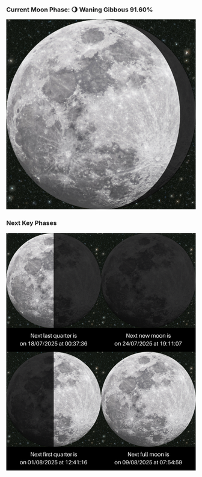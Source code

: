 ### Current Moon Phase: 🌖 Waning Gibbous 91.60%
![Moon Phase](moonphase.png)
### Next Key Phases
![Gallery](gallery.png)